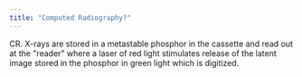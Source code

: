 ```yaml
---
title: "Computed Radiography?"
---
```

CR. X-rays are stored in a metastable phosphor in the cassette and read out at the &quot;reader&quot; where a laser of red light stimulates release of the latent image stored in the phosphor in green light which is digitized.

